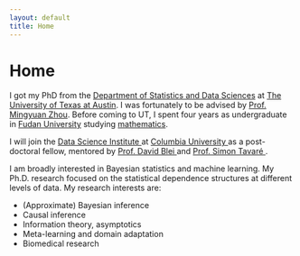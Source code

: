 ```yaml
---
layout: default
title: Home
---
```


<div>
 <h1 class="page-title">Home</h1>
</div>

<div>
<div class="row">
  <p>
 I got my PhD from the <a href="https://stat.utexas.edu">Department of Statistics and Data Sciences</a> at
  <a href="https://www.utexas.edu">The University of Texas at Austin</a>. I was fortunately to be advised by
  <a href="https://mingyuanzhou.github.io">Prof. Mingyuan Zhou</a>.  Before coming to UT, I spent four years as undergraduate in <a href="http://www.fudan.edu.cn/en/"> Fudan University</a> studying <a href="http://math.fudan.edu.cn/olden/Index.htm"> mathematics</a>. </p>
   
  <p> I will join the <a href="https://datascience.columbia.edu">Data Science Institute </a> at <a href="https://www.columbia.edu">Columbia University </a> as a post-doctoral fellow, mentored by <a href="http://www.cs.columbia.edu/~blei/">Prof. David Blei </a> and <a href="http://stat.columbia.edu/department-directory/name/simon-tavare/">Prof. Simon Tavaré </a>.</p>
  
  <p> I am broadly interested in Bayesian statistics and machine learning. My Ph.D. research focused on the statistical dependence structures at different levels of data. My research interests are: </p>
  <p>
  <ul>
   <li> (Approximate) Bayesian inference </li>
   <li> Causal inference </li>
   <li> Information theory, asymptotics </li>
   <li> Meta-learning and domain adaptation</li>
   <li> Biomedical research</li>
  </ul>

